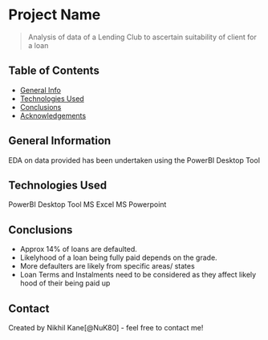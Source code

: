 # Project Name
> Analysis of data of a Lending Club to ascertain suitability of client for a loan 


## Table of Contents
* [General Info](#general-information)
* [Technologies Used](#technologies-used)
* [Conclusions](#conclusions)
* [Acknowledgements](#acknowledgements)

<!-- You can include any other section that is pertinent to your problem -->

## General Information
EDA on data provided has been undertaken using the PowerBI Desktop Tool

<!-- You don't have to answer all the questions - just the ones relevant to your project. -->
## Technologies Used
PowerBI Desktop Tool
MS Excel
MS Powerpoint

## Conclusions
- Approx 14% of loans are defaulted.
- Likelyhood of a loan being fully paid depends on the grade.
- More defaulters are likely from specific areas/ states
- Loan Terms and Instalments need to be considered as they affect likely hood of their being paid up



## Contact
Created by Nikhil Kane[@NuK80] - feel free to contact me!




